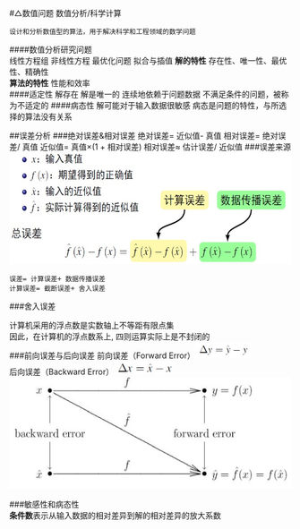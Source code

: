 #△数值问题
数值分析/科学计算  

	设计和分析数值型的算法，用于解决科学和工程领域的数学问题

####数值分析研究问题  
	线性方程组
	非线性方程
	最优化问题
	拟合与插值
**解的特性** 存在性、唯一性、最优性、精确性  
**算法的特性** 性能和效率  
####适定性
	解存在
	解是唯一的
	连续地依赖于问题数据
不满足条件的问题，被称为不适定的
####病态性
	解可能对于输入数据很敏感
病态是问题的特性，与所选择的算法没有关系  

##误差分析
###绝对误差&相对误差
	绝对误差= 近似值- 真值
	相对误差= 绝对误差/ 真值
	近似值= 真值×(1 + 相对误差)
	相对误差≈ 估计误差/ 近似值
###误差来源
<img src="./img/6-1.jpg" height=200>
	
	误差= 计算误差+ 数据传播误差
	计算误差= 截断误差+ 舍入误差
###舍入误差

计算机采用的浮点数是实数轴上不等距有限点集  
因此，在计算机的浮点数系上, 四则运算实际上是不封闭的  
###前向误差与后向误差
前向误差（Forward Error）<img src="./img/6-2.jpg" height=30>  
后向误差（Backward Error）<img src="./img/6-3.jpg" height=25>  
<img src="./img/6-4.jpg" height=200>  


###敏感性和病态性  
**条件数**表示从输入数据的相对差异到解的相对差异的放大系数  
